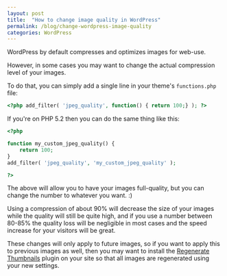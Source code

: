 ```yaml
---
layout: post
title:  "How to change image quality in WordPress"
permalink: /blog/change-wordpress-image-quality
categories: WordPress
---
```


WordPress by default compresses and optimizes images for web-use.

However, in some cases you may want to change the actual compression level of your images.

To do that, you can simply add a single line in your theme's `functions.php` file:

```php
<?php add_filter( 'jpeg_quality', function() { return 100;} ); ?>
```

If you're on PHP 5.2 then you can do the same thing like this:

```php
<?php

function my_custom_jpeg_quality() {
    return 100;
}
add_filter( 'jpeg_quality', 'my_custom_jpeg_quality' );

?>
```

The above will allow you to have your images full-quality, but you can change the number to whatever you want. :)

Using a compression of about 90% will decrease the size of your images while the quality will still be quite high, and if you use a number between 80-85% the quality loss will be negligible in most cases and the speed increase for your visitors will be great.

These changes will only apply to future images, so if you want to apply this to previous images as well, then you may want to install the [Regenerate Thumbnails](https://wordpress.org/plugins/regenerate-thumbnails/) plugin on your site so that all images are regenerated using your new settings.

